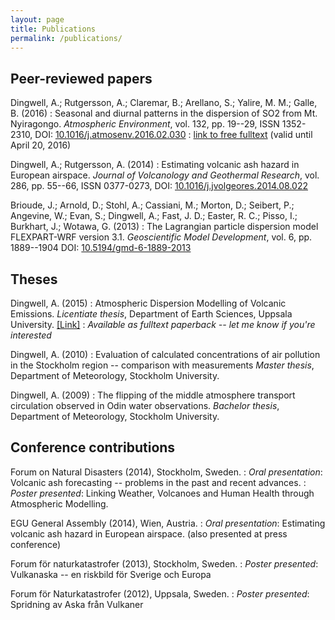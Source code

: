 ```yaml
---
layout: page
title: Publications
permalink: /publications/
---
```


## Peer-reviewed papers
Dingwell, A.; Rutgersson, A.; Claremar, B.; Arellano, S.; Yalire, M. M.; Galle, B. (2016)
: Seasonal and diurnal patterns in the dispersion of SO2 from Mt. Nyiragongo.
*Atmospheric Environment*, vol. 132, pp. 19--29, ISSN 1352-2310, DOI: [10.1016/j.atmosenv.2016.02.030](http://dx.doi.org/10.1016/j.atmosenv.2016.02.030)
: [link to free fulltext](http://authors.elsevier.com/a/1Sd~a4pTZHOODt)
(valid until April 20, 2016)

Dingwell, A.; Rutgersson, A. (2014)
: Estimating volcanic ash hazard in European airspace. 
*Journal of Volcanology and Geothermal Research*,
vol. 286, pp. 55--66, ISSN 0377-0273, 
DOI: [10.1016/j.jvolgeores.2014.08.022](http://dx.doi.org/10.1016/j.jvolgeores.2014.08.022)

Brioude, J.; Arnold, D.; Stohl, A.; Cassiani, M.; Morton, D.; Seibert, P.; Angevine, W.; Evan, S.; Dingwell, A.; Fast, J. D.; Easter, R. C.; Pisso, I.; Burkhart, J.; Wotawa, G. (2013)
: The Lagrangian particle dispersion model FLEXPART-WRF version 3.1.
*Geoscientific Model Development*, vol. 6, pp. 1889--1904
DOI: [10.5194/gmd-6-1889-2013](http://dx.doi.org/10.5194/gmd-6-1889-2013)

## Theses
Dingwell, A. (2015)
: Atmospheric Dispersion Modelling of Volcanic Emissions.
*Licentiate thesis*, Department of Earth Sciences, Uppsala University.
[[Link]](http://uu.diva-portal.org/smash/record.jsf?pid=diva2:856803&dswid=224)
: *Available as fulltext paperback -- let me know if you're interested*

Dingwell, A. (2010)
: Evaluation of calculated concentrations of air pollution in
the Stockholm region -- comparison with measurements
*Master thesis*, Department of Meteorology, Stockholm University.

Dingwell, A. (2009)
: The flipping of the middle atmosphere transport circulation observed in Odin water observations.
*Bachelor thesis*, Department of Meteorology, Stockholm University.


## Conference contributions
Forum on Natural Disasters (2014), Stockholm, Sweden.
: *Oral presentation*:
Volcanic ash forecasting -- problems in the past and recent advances.
: *Poster presented*:
Linking Weather, Volcanoes and Human Health through Atmospheric Modelling.

EGU General Assembly (2014), Wien, Austria.
: *Oral presentation*:
Estimating volcanic ash hazard in European airspace.
(also presented at press conference)

Forum för naturkatastrofer (2013), Stockholm, Sweden.
: *Poster presented*:
Vulkanaska -- en riskbild för Sverige och Europa

Forum för Naturkatastrofer (2012), Uppsala, Sweden.
: *Poster presented*:
Spridning av Aska från Vulkaner
